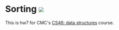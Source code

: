 # Sorting ![](https://api.travis-ci.com/abarker21/sorting.svg?branch=master)

This is hw7 for CMC's [CS46: data structures](https://github.com/abarker21/cmc-csci046) course.
